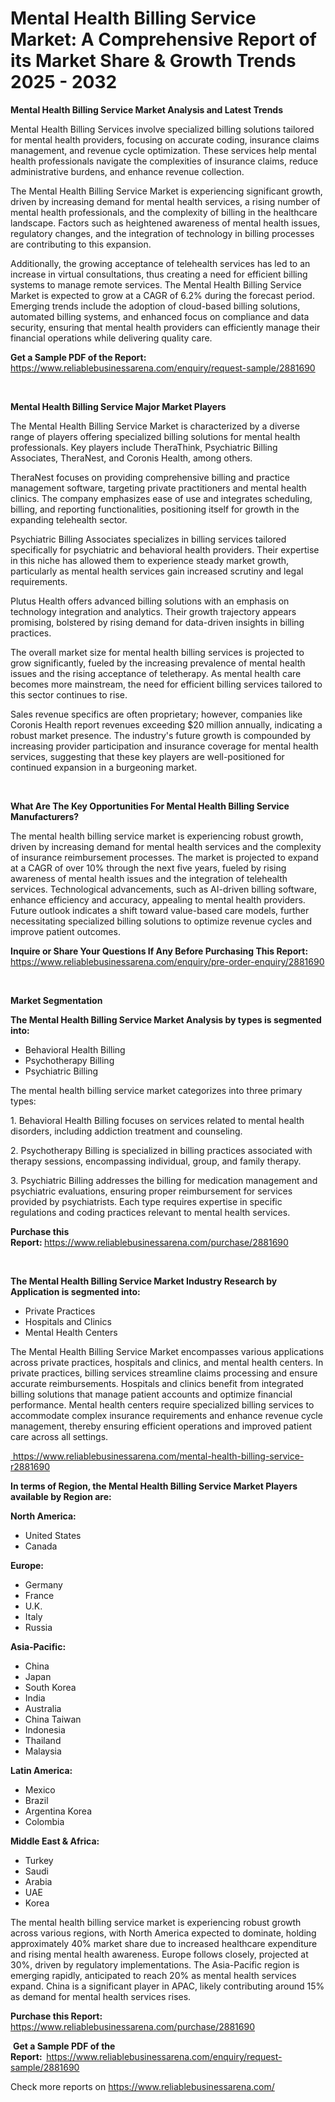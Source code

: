 <p><h1>Mental Health Billing Service Market: A Comprehensive Report of its Market Share & Growth Trends 2025 - 2032</h1></p><p><strong>Mental Health Billing Service Market Analysis and Latest Trends</strong></p>
<p><p>Mental Health Billing Services involve specialized billing solutions tailored for mental health providers, focusing on accurate coding, insurance claims management, and revenue cycle optimization. These services help mental health professionals navigate the complexities of insurance claims, reduce administrative burdens, and enhance revenue collection. </p><p>The Mental Health Billing Service Market is experiencing significant growth, driven by increasing demand for mental health services, a rising number of mental health professionals, and the complexity of billing in the healthcare landscape. Factors such as heightened awareness of mental health issues, regulatory changes, and the integration of technology in billing processes are contributing to this expansion. </p><p>Additionally, the growing acceptance of telehealth services has led to an increase in virtual consultations, thus creating a need for efficient billing systems to manage remote services. The Mental Health Billing Service Market is expected to grow at a CAGR of 6.2% during the forecast period. Emerging trends include the adoption of cloud-based billing solutions, automated billing systems, and enhanced focus on compliance and data security, ensuring that mental health providers can efficiently manage their financial operations while delivering quality care.</p></p>
<p><strong>Get a Sample PDF of the Report:&nbsp;</strong> <a href="https://www.reliablebusinessarena.com/enquiry/request-sample/2881690?utm_campaign=2527&utm_medium=2&utm_source=Github&utm_content=ia&utm_term=12032025&utm_id=mental-health-billing-service">https://www.reliablebusinessarena.com/enquiry/request-sample/2881690</a></p>
<p>&nbsp;</p>
<p><strong>Mental Health Billing Service Major Market Players</strong></p>
<p><p>The Mental Health Billing Service Market is characterized by a diverse range of players offering specialized billing solutions for mental health professionals. Key players include TheraThink, Psychiatric Billing Associates, TheraNest, and Coronis Health, among others. </p><p>TheraNest focuses on providing comprehensive billing and practice management software, targeting private practitioners and mental health clinics. The company emphasizes ease of use and integrates scheduling, billing, and reporting functionalities, positioning itself for growth in the expanding telehealth sector. </p><p>Psychiatric Billing Associates specializes in billing services tailored specifically for psychiatric and behavioral health providers. Their expertise in this niche has allowed them to experience steady market growth, particularly as mental health services gain increased scrutiny and legal requirements.</p><p>Plutus Health offers advanced billing solutions with an emphasis on technology integration and analytics. Their growth trajectory appears promising, bolstered by rising demand for data-driven insights in billing practices.</p><p>The overall market size for mental health billing services is projected to grow significantly, fueled by the increasing prevalence of mental health issues and the rising acceptance of teletherapy. As mental health care becomes more mainstream, the need for efficient billing services tailored to this sector continues to rise. </p><p>Sales revenue specifics are often proprietary; however, companies like Coronis Health report revenues exceeding $20 million annually, indicating a robust market presence. The industry's future growth is compounded by increasing provider participation and insurance coverage for mental health services, suggesting that these key players are well-positioned for continued expansion in a burgeoning market.</p></p>
<p>&nbsp;</p>
<p><strong>What Are The Key Opportunities For Mental Health Billing Service Manufacturers?</strong></p>
<p><p>The mental health billing service market is experiencing robust growth, driven by increasing demand for mental health services and the complexity of insurance reimbursement processes. The market is projected to expand at a CAGR of over 10% through the next five years, fueled by rising awareness of mental health issues and the integration of telehealth services. Technological advancements, such as AI-driven billing software, enhance efficiency and accuracy, appealing to mental health providers. Future outlook indicates a shift toward value-based care models, further necessitating specialized billing solutions to optimize revenue cycles and improve patient outcomes.</p></p>
<p><strong>Inquire or Share Your Questions If Any Before Purchasing This Report:</strong> <a href="https://www.reliablebusinessarena.com/enquiry/pre-order-enquiry/2881690?utm_campaign=2527&utm_medium=2&utm_source=Github&utm_content=ia&utm_term=12032025&utm_id=mental-health-billing-service">https://www.reliablebusinessarena.com/enquiry/pre-order-enquiry/2881690</a></p>
<p>&nbsp;</p>
<p><strong>Market Segmentation</strong></p>
<p><strong>The Mental Health Billing Service Market Analysis by types is segmented into:</strong></p>
<p><ul><li>Behavioral Health Billing</li><li>Psychotherapy Billing</li><li>Psychiatric Billing</li></ul></p>
<p><p>The mental health billing service market categorizes into three primary types: </p><p>1. Behavioral Health Billing focuses on services related to mental health disorders, including addiction treatment and counseling.</p><p>2. Psychotherapy Billing is specialized in billing practices associated with therapy sessions, encompassing individual, group, and family therapy.</p><p>3. Psychiatric Billing addresses the billing for medication management and psychiatric evaluations, ensuring proper reimbursement for services provided by psychiatrists. Each type requires expertise in specific regulations and coding practices relevant to mental health services.</p></p>
<p><strong>Purchase this Report:&nbsp;</strong><a href="https://www.reliablebusinessarena.com/purchase/2881690?utm_campaign=2527&utm_medium=2&utm_source=Github&utm_content=ia&utm_term=12032025&utm_id=mental-health-billing-service">https://www.reliablebusinessarena.com/purchase/2881690</a></p>
<p>&nbsp;</p>
<p><strong>The Mental Health Billing Service Market Industry Research by Application is segmented into:</strong></p>
<p><ul><li>Private Practices</li><li>Hospitals and Clinics</li><li>Mental Health Centers</li></ul></p>
<p><p>The Mental Health Billing Service Market encompasses various applications across private practices, hospitals and clinics, and mental health centers. In private practices, billing services streamline claims processing and ensure accurate reimbursements. Hospitals and clinics benefit from integrated billing solutions that manage patient accounts and optimize financial performance. Mental health centers require specialized billing services to accommodate complex insurance requirements and enhance revenue cycle management, thereby ensuring efficient operations and improved patient care across all settings.</p></p>
<p><a href="https://www.reliablebusinessarena.com/mental-health-billing-service-r2881690?utm_campaign=2527&utm_medium=2&utm_source=Github&utm_content=ia&utm_term=12032025&utm_id=mental-health-billing-service">&nbsp;https://www.reliablebusinessarena.com/mental-health-billing-service-r2881690</a></p>
<p><strong>In terms of Region, the Mental Health Billing Service Market Players available by Region are:</strong></p>
<p>
    <p> <strong> North America: </strong>
        <ul>
            <li>United States</li>
            <li>Canada</li>
        </ul>
        </p> 
    <p> <strong> Europe: </strong>
        <ul>
            <li>Germany</li>
            <li>France</li>
            <li>U.K.</li>
            <li>Italy</li>
            <li>Russia</li>
        </ul>
        </p> 
    <p> <strong> Asia-Pacific: </strong>
        <ul>
            <li>China</li>
            <li>Japan</li>
            <li>South Korea</li>
            <li>India</li>
            <li>Australia</li>
            <li>China Taiwan</li>
            <li>Indonesia</li>
            <li>Thailand</li>
            <li>Malaysia</li>
        </ul>
        </p> 
    <p> <strong> Latin America: </strong>
        <ul>
            <li>Mexico</li>
            <li>Brazil</li>
            <li>Argentina Korea</li>
            <li>Colombia</li>
        </ul>
        </p> 
    <p> <strong> Middle East & Africa: </strong>
        <ul>
            <li>Turkey</li>
            <li>Saudi</li>
            <li>Arabia</li>
            <li>UAE</li>
            <li>Korea</li>
        </ul>
    </p>
    </p>
<p><p>The mental health billing service market is experiencing robust growth across various regions, with North America expected to dominate, holding approximately 40% market share due to increased healthcare expenditure and rising mental health awareness. Europe follows closely, projected at 30%, driven by regulatory implementations. The Asia-Pacific region is emerging rapidly, anticipated to reach 20% as mental health services expand. China is a significant player in APAC, likely contributing around 15% as demand for mental health services rises.</p></p>
<p><strong>Purchase this Report: </strong><a href="https://www.reliablebusinessarena.com/purchase/2881690?utm_campaign=2527&utm_medium=2&utm_source=Github&utm_content=ia&utm_term=12032025&utm_id=mental-health-billing-service">https://www.reliablebusinessarena.com/purchase/2881690</a></p>
<p>&nbsp;<strong>Get a Sample PDF of the Report:&nbsp;&nbsp;</strong><a href="https://www.reliablebusinessarena.com/enquiry/request-sample/2881690?utm_campaign=2527&utm_medium=2&utm_source=Github&utm_content=ia&utm_term=12032025&utm_id=mental-health-billing-service">https://www.reliablebusinessarena.com/enquiry/request-sample/2881690</a></p>
<p><strong></strong></p>
<p>Check more reports on <a href="https://www.reliablebusinessarena.com/?utm_campaign=2527&utm_medium=2&utm_source=Github&utm_content=ia&utm_term=12032025&utm_id=mental-health-billing-service">https://www.reliablebusinessarena.com/</a></p>